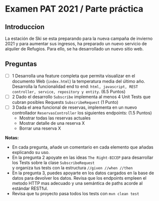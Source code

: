 # Examen PAT 2021 / Parte práctica

## Introduccion

La estación de Ski se esta preparando para la nueva campaña
de invierno 2021 y para aumentar sus ingresos, ha preparado
un nuevo servicio de alquiler de Refugios. Para ello,
se ha desarrollado un nuevo sitio web.

## Preguntas

- [ ] 1 Desarrolla una feature completa que permita visualizar en el documento Web (`index.html`) la temperatura media del
  último año. Desarrolla la funcionalidad end to end: `html, javascript, REST controller, service, repository y entity`. (6.5 Puntos)
- [ ] 2 Dado el desarrollo `Subscribe` implementa al menos 4 Unit Tests que cubran posibles Requests `SubscribeRequest` (1 Punto)
- [ ] 3 Dada el area funcional de reservas, implementa en un nuevo controllador `ReservasController` 
los siguientes endpoints: (1.5 Puntos)
  - Mostrar todas las reservas actuales
  - Mostrar detalle de una reserva X
  - Borrar una reserva X
  
**Notas:**

- En cada pregunta, añade un comentario en cada elemento que añadas explicando su uso.
- En la pregunta 2 apoyate en las ideas `The Right-BICEP` para desarrollar los Tests sobre la clase `SubscribeRequest`  
  y organiza tus tests con la estructura `//given //when //then` 
- En la pregunta 3, puedes apoyarte en los datos cargados en la base de datos para devolver los datos.
  Revisa que los endpoints empleen el metodo HTTP mas adecuado y una semántica de paths acorde al estándar RESTful.
- Revisa que tu proyecto pasa todos los tests con `mvn clean test`  



    
